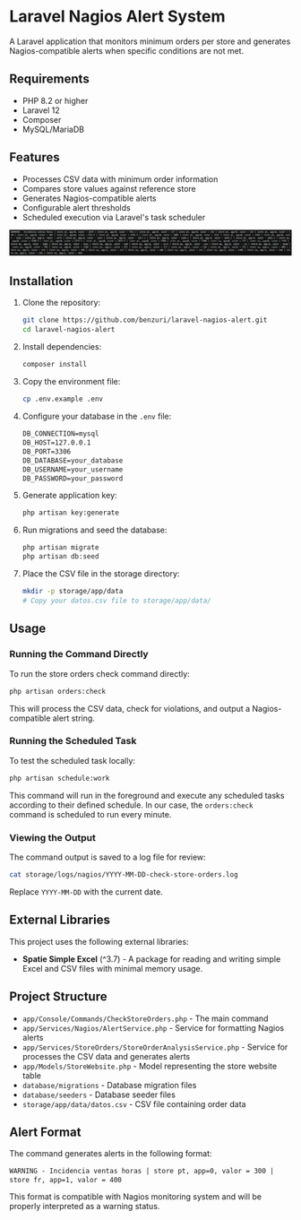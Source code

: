 # Laravel Nagios Alert System

A Laravel application that monitors minimum orders per store and generates Nagios-compatible alerts when specific conditions are not met.

## Requirements

- PHP 8.2 or higher
- Laravel 12
- Composer
- MySQL/MariaDB

## Features

- Processes CSV data with minimum order information
- Compares store values against reference store
- Generates Nagios-compatible alerts
- Configurable alert thresholds
- Scheduled execution via Laravel's task scheduler

<p><img src="/result.jpg"></p>

## Installation

1. Clone the repository:
   ```bash
   git clone https://github.com/benzuri/laravel-nagios-alert.git
   cd laravel-nagios-alert
   ```

2. Install dependencies:
   ```bash
   composer install
   ```

3. Copy the environment file:
   ```bash
   cp .env.example .env
   ```

4. Configure your database in the `.env` file:
   ```
   DB_CONNECTION=mysql
   DB_HOST=127.0.0.1
   DB_PORT=3306
   DB_DATABASE=your_database
   DB_USERNAME=your_username
   DB_PASSWORD=your_password
   ```

5. Generate application key:
   ```bash
   php artisan key:generate
   ```

6. Run migrations and seed the database:
   ```bash
   php artisan migrate
   php artisan db:seed
   ```

7. Place the CSV file in the storage directory:
   ```bash
   mkdir -p storage/app/data
   # Copy your datos.csv file to storage/app/data/
   ```

## Usage

### Running the Command Directly

To run the store orders check command directly:

```bash
php artisan orders:check
```

This will process the CSV data, check for violations, and output a Nagios-compatible alert string.

### Running the Scheduled Task

To test the scheduled task locally:

```bash
php artisan schedule:work
```

This command will run in the foreground and execute any scheduled tasks according to their defined schedule. In our case, the `orders:check` command is scheduled to run every minute.

### Viewing the Output

The command output is saved to a log file for review:

```bash
cat storage/logs/nagios/YYYY-MM-DD-check-store-orders.log
```

Replace `YYYY-MM-DD` with the current date.

## External Libraries

This project uses the following external libraries:

- **Spatie Simple Excel** (^3.7) - A package for reading and writing simple Excel and CSV files with minimal memory usage.

## Project Structure

- `app/Console/Commands/CheckStoreOrders.php` - The main command
- `app/Services/Nagios/AlertService.php` - Service for formatting Nagios alerts
- `app/Services/StoreOrders/StoreOrderAnalysisService.php` - Service for processes the CSV data and generates alerts
- `app/Models/StoreWebsite.php` - Model representing the store website table
- `database/migrations` - Database migration files
- `database/seeders` - Database seeder files
- `storage/app/data/datos.csv` - CSV file containing order data

## Alert Format

The command generates alerts in the following format:

```
WARNING - Incidencia ventas horas | store pt, app=0, valor = 300 | store fr, app=1, valor = 400
```

This format is compatible with Nagios monitoring system and will be properly interpreted as a warning status.
